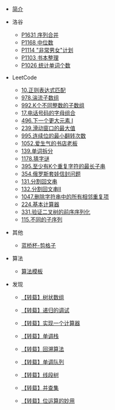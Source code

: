 <!--_sidebar.md -->

- [简介](/README.md)

- 洛谷
  - [P1631 序列合并](/docs/洛谷/P1631_序列合并.md)
  - [P1168 中位数](/docs/洛谷/P1168_中位数.md)
  - [P1114 "非常男女"计划](/docs/洛谷/P1114_“非常男女”计划.md)
  - [P1103 书本整理](/docs/洛谷/P1103_书本整理.md)
  - [P1026 统计单词个数](/docs/洛谷/P1026_统计单词个数.md)

- LeetCode
  - [10.正则表达式匹配](/docs/LeetCode/10、正则表达式匹配.md)
  - [978.湍流子数组](/docs/LeetCode/978、湍流子数组.md)
  - [992.K个不同整数的子数组](/docs/LeetCode/992、K个不同整数的子数组.md)
  - [17.电话号码的字母组合](/docs/LeetCode/17、电话号码的字母组合.md)
  - [496.下一个更大元素 I](/docs/LeetCode/496、下一个更大元素I.md)
  - [239.滑动窗口的最大值](/docs/LeetCode/239、滑动窗口的最大值.md)
  - [995.连续位的最小翻转次数](/docs/LeetCode/995、K连续位的最小翻转次数.md)
  - [1052.爱生气的书店老板](/docs/LeetCode/1052、爱生气的书店老板.md)
  - [139.单词拆分](/docs/LeetCode/139、单词拆分.md)
  - [1178.猜字谜](/docs/LeetCode/1178、猜字谜.md)
  - [395.至少有K个重复字符的最长子串](/docs/LeetCode/395、至少有K个重复字符的最长子串.md)
  - [354.俄罗斯套娃信封问题](/docs/LeetCode/354、俄罗斯套娃信封问题.md)
  - [131.分割回文串](/docs/LeetCode/131、分割回文串.md)
  - [132.分割回文串II](/docs/LeetCode/132、分割回文串II.md)
  - [1047.删除字符串中的所有相邻重复项](/docs/LeetCode/1047、删除字符串中的所有相邻重复项.md)
  - [224.基本计算器](/docs/LeetCode/224、基本计算器.md)
  - [331.验证二叉树的前序序列化](/docs/LeetCode/331、验证二叉树的前序序列化.md)
  - [115.不同的子序列](/docs/LeetCode/115、不同的子序列.md)

- 其他
  - [蓝桥杯-剪格子](/docs/其他/蓝桥杯-剪格子.md)

- 算法
  
  - [算法模板](/docs/算法模板.md)
  
- 发现
  - [【转载】树状数组](/docs/发现/[转载]树状数组.md)
  
  - [【转载】递归的调试](/docs/发现/[转载]递归调试技巧.md)
  
  - [【转载】实现一个计算器](/docs/发现/[转载]实现一个计算器.md)
  
  - [【转载】单调栈](/docs/发现/[转载]单调栈.md)
  
  - [【转载】回溯算法](/docs/发现/[转载]回溯算法.md)
  
  - [【转载】单调队列](/docs/发现/[转载]单调队列.md)
  
  - [【转载】线段树](/docs/发现/[转载]线段树.md)
  
  - [【转载】并查集](/docs/发现/[转载]并查集.md)
  
  - [【转载】位运算的妙用](/docs/发现/[转载]位运算的妙用.md)




